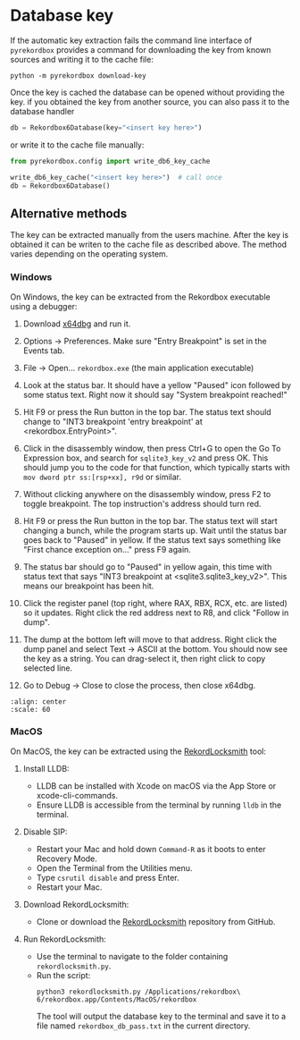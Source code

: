 # Database key

If the automatic key extraction fails the command line interface of ``pyrekordbox``
provides a command for downloading the key from known sources and writing it to the
cache file:
````shell
python -m pyrekordbox download-key
````
Once the key is cached the database can be opened without providing the key.
if you obtained the key from another source, you can also pass it to the database handler
````python
db = Rekordbox6Database(key="<insert key here>")
````
or write it to the cache file manually:
````python
from pyrekordbox.config import write_db6_key_cache

write_db6_key_cache("<insert key here>")  # call once
db = Rekordbox6Database()
````

## Alternative methods

The key can be extracted manually from the users machine. After the key is obtained
it can be writen to the cache file as described above.
The method varies depending on the operating system.

### Windows

On Windows, the key can be extracted from the Rekordbox executable using a debugger:

1. Download [x64dbg] and run it.

2. Options -> Preferences. Make sure "Entry Breakpoint" is set in the Events tab.

3. File -> Open... `rekordbox.exe` (the main application executable)

4. Look at the status bar. It should have a yellow "Paused" icon followed by some status text.
   Right now it should say "System breakpoint reached!"

5. Hit F9 or press the Run button in the top bar. The status text should change to
   "INT3 breakpoint 'entry breakpoint' at <rekordbox.EntryPoint>".

6. Click in the disassembly window, then press Ctrl+G to open the Go To Expression box,
   and search for `sqlite3_key_v2` and press OK. This should jump you to the code for
   that function, which typically starts with `mov dword ptr ss:[rsp+xx], r9d` or similar.

7. Without clicking anywhere on the disassembly window, press F2 to toggle breakpoint.
   The top instruction's address should turn red.

8. Hit F9 or press the Run button in the top bar. The status text will start changing
   a bunch, while the program starts up. Wait until the status bar goes back to "Paused"
   in yellow. If the status text says something like "First chance exception on..."
   press F9 again.

9. The status bar should go to "Paused" in yellow again, this time with status text
   that says "INT3 breakpoint at <sqlite3.sqlite3_key_v2>". This means our breakpoint
   has been hit.

10. Click the register panel (top right, where RAX, RBX, RCX, etc. are listed) so
   it updates. Right click the red address next to R8, and click "Follow in dump".

11. The dump at the bottom left will move to that address. Right click the dump panel
   and select Text -> ASCII at the bottom. You should now see the key as a string.
   You can drag-select it, then right click to copy selected line.

12. Go to Debug -> Close to close the process, then close x64dbg.


```{figure} /_static/images/x64dbg_rb_key.png
:align: center
:scale: 60
```


### MacOS

On MacOS, the key can be extracted using the [RekordLocksmith] tool:

1. Install LLDB:
   - LLDB can be installed with Xcode on macOS via the App Store or xcode-cli-commands.
   - Ensure LLDB is accessible from the terminal by running `lldb` in the terminal.

2. Disable SIP:
   - Restart your Mac and hold down `Command-R` as it boots to enter Recovery Mode.
   - Open the Terminal from the Utilities menu.
   - Type `csrutil disable` and press Enter.
   - Restart your Mac.

3. Download RekordLocksmith:
   - Clone or download the [RekordLocksmith] repository from GitHub.

4. Run RekordLocksmith:
   - Use the terminal to navigate to the folder containing `rekordlocksmith.py`.
   - Run the script:
     ````shell
     python3 rekordlocksmith.py /Applications/rekordbox\ 6/rekordbox.app/Contents/MacOS/rekordbox
     ````
     The tool will output the database key to the terminal and save it to a file named `rekordbox_db_pass.txt` in the current directory.


[x64dbg]: https://x64dbg.com/
[RekordLocksmith]: https://github.com/Bide-UK/rekordlocksmith#rekordlocksmith
